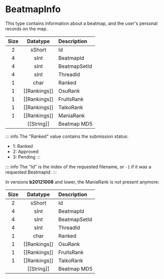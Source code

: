 # BeatmapInfo

This type contains information about a beatmap, and the user's personal records on the map.

| Size |   Datatype   | Description  |
|:----:|:------------:|:-------------|
|  2   |    sShort    | Id           |
|  4   |     sInt     | BeatmapId    |
|  4   |     sInt     | BeatmapSetId |
|  4   |     sInt     | ThreadId     |
|  1   |     char     | Ranked       |
|  1   | [[Rankings]] | OsuRank      |
|  1   | [[Rankings]] | FruitsRank   |
|  1   | [[Rankings]] | TaikoRank    |
|  1   | [[Rankings]] | ManiaRank    |
|      |  [[String]]  | Beatmap MD5  |

::: info
The "Ranked" value contains the submission status:

- 1: Ranked
- 2: Approved
- 3: Pending
:::

::: info
The "Id" is the index of the requested filename, or `-1` if it was a requested BeatmapId.
:::

In versions **b20121008** and lower, the ManiaRank is not present anymore:

| Size |   Datatype   | Description  |
|:----:|:------------:|:-------------|
|  2   |    sShort    | Id           |
|  4   |     sInt     | BeatmapId    |
|  4   |     sInt     | BeatmapSetId |
|  4   |     sInt     | ThreadId     |
|  1   |     char     | Ranked       |
|  1   | [[Rankings]] | OsuRank      |
|  1   | [[Rankings]] | FruitsRank   |
|  1   | [[Rankings]] | TaikoRank    |
|      |  [[String]]  | Beatmap MD5  |